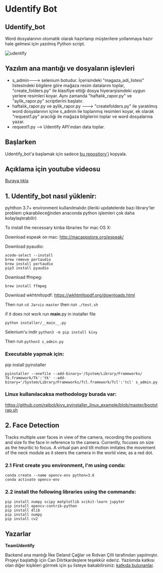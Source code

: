 # Udentify Bot

## Udentify_bot


Word dosyalarının otomatik olarak hazırlanıp müşterilere yollanmaya hazır hale gelmesi için yazılmış Python script. 

![udentify](https://i.imgur.com/RQoJhvo.png)




## Yazılım ana mantığı ve dosyaların işlevleri

- s_admin---> selenium botudur. İçerisindeki "magaza_adi_listesi" listesindeki bilgilere göre mağaza resim datalarını toplar, "create_folders.py" ile klasifiye ettiği dosya hiyerarşisindeki uygun yerlere resimleri koyar. Aynı zamanda "haftalık_rapor.py" ve "aylik_rapor.py" scriptlerini başlatır.
- haftalık_rapor.py ve aylik_rapor.py ---> "createfolders.py" ile yaratılmış word dosyalarının içine s_admin ile toplanmış resimleri koyar, ek olarak "request1.py" aracılığı ile mağaza bilgilerini toplar ve word dosyalarına yazar.
- request1.py --> Udentify API'ından data toplar.




## Başlarken

Udentify_bot'a başlamak için sadece [bu repository'i](git@github.com:delandcaglar/udentify.git) kopyala.




## Açıklama için youtube videosu

[Buraya tıkla](https://www.youtube.com/channel/UCehC9DKqVdyP_SAJB7beJ1A?view_as=subscriber)



## 1. Udentify_bot nasıl yüklenir:

 pyhthon 3.7+ environment kullanılmalıdır.(ileriki updatelerde bazı library'ler problem çıkarabileceğinden anaconda python işlemleri çok daha kolaylaştırabilir)

To install the necessary kinba libraries for mac OS X:

Download espeak on mac: http://macappstore.org/espeak/

Download pyaudio:
```
xcode-select --install
brew remove portaudio
brew install portaudio
pip3 install pyaudio
```
Download ffmpeg:

`brew install ffmpeg`

Download wkhtmltopdf: https://wkhtmltopdf.org/downloads.html

Then run
`cd Jarvis-master`
then run
`./test.sh`

if it does not work run __main__.py in installer file

`python installer/__main__.py`

Selenium'u indir
`python3 -m pip install kivy`

Then run 
`python3 s_admin.py`



### Executable yapmak için:

pip install pyinstaller
```
pyinstaller --onefile --add-binary='/System/Library/Frameworks/
Tk.framework/Tk':'tk' --add-binary='/System/Library/Frameworks/Tcl.framework/Tcl':'tcl' s_admin.py
```

### Linux kullanılacaksa methodology burada var:

https://github.com/rajbot/kivy_pyinstaller_linux_example/blob/master/bootstrap.sh

## 2. Face Detection
Tracks multiple user faces in view of the camera, recording the positions and size fo the face in reference to the camera. Currently, focuses on size as the heuritic to focus. A virtual pan and tilt motion imitates the movement of the neck module as it steers the camera in the world view, as a red dot.

### 2.1 First create you environment, I'm using conda:
```
conda create --name opencv-env python=3.6
conda activate opencv-env
```
### 2.2 install the following libraries using the commands:
```
pip install numpy scipy matplotlib scikit-learn jupyter
pip install opencv-contrib-python
pip install dlib
pip install numpy
pip install cv2
```
## Yazarlar

 **TeamUdentify**

Backend ana mantığı İlke Deland Çağlar ve Rıdvan Çilli tarafından yapılmıştır. Projeyi başlattığı için Can Dörtkardeşlere teşekkür ederiz.
Yazılımda katkısı olan diğer kişikleri görmek için şu listeye bakabilirsiniz: [katkıda bulunanlar](https://github.com/sukeesh/Jarvis/graphs/contributors).